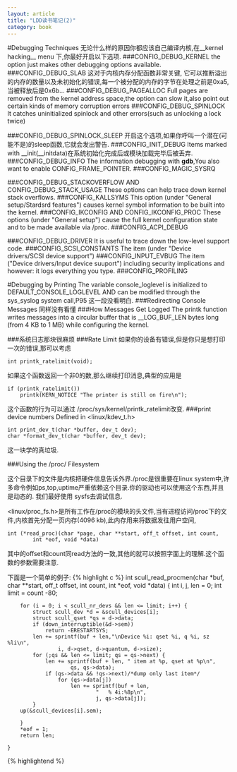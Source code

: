 ```yaml
---
layout: article
title: "LDD读书笔记(2)"
category: book
---
```


#Debugging Techniques
无论什么样的原因你都应该自己编译内核,在__kernel hacking__ menu 下,你最好开启以下选项.
###CONFIG_DEBUG_KERNEL
the option just makes other debugging options available.
###CONFIG_DEBUG_SLAB
这对于内核内存分配函数非常关键,	它可以推断溢出的内存的数量以及未初始化的错误,每一个被分配的内存的字节在处理之前是0xa5,当被释放后是0x6b...
###CONFIG_DEBUG_PAGEALLOC
Full pages are removed from the kernel address space,the option can slow it,also point out certain kinds of memory corruption errors
###CONFIG_DEBUG_SPINLOCK
It catches uninitialized spinlock and other errors(such as unlocking a lock twice)

###CONFIG_DEBUG_SPINLOCK_SLEEP
开启这个选项,如果你呼叫一个潜在(可能不是)的sleep函数,它就会发出警告.
###CONFIG_INIT_DEBUG
Items marked with __init(__initdata)在系统初始化完成后或模块加载完毕后被丢弃.
###CONFIG_DEBUG_INFO
The information debugging with __gdb__,You also want to enable CONFIG_FRAME_POINTER.
###CONFIG_MAGIC_SYSRQ

###CONFIG_DEBUG_STACKOVERFLOW AND CONFIG_DEBUG_STACK_USAGE
These options can help trace down kernel stack overflows.
###CONFIG_KALLSYMS
This option (under "General setup/Stardsrd features") causes kernel symbol information to be built into the kernel.
###CONFIG_IKCONFIG AND CONFIG_IKCONFIG_PROC
These options (under "General setup") cause the full kernel configuration state and to be made available via /proc.
###CONFIG_ACPI_DEBUG

###CONFIG_DEBUG_DRIVER
It is useful to trace down the low-level support code.
###CONFIG_SCSI_CONSTANTS
The item (under "Device drivers/SCSI device support")
###CONFIG_INPUT_EVBUG
The item ("Device drivers/Input device suuport") including security implications and however: it logs everything you type.
###CONFIG_PROFILING


#Debugging by Printing
The variable console_loglevel is initialized to DEFAULT_CONSOLE_LOGLEVEL AND can be modified through the sys_syslog system call,P95 这一段没看明白.
###Redirecting Console Messages
同样没有看懂
###How Messages Get Logged
The printk function writes messages into a circular buffer that is __LOG_BUF_LEN bytes long (from 4 KB to 1 MB) while configuring the kernel.

###系统日志那块很麻烦
###Rate Limit
如果你的设备有错误,但是你只是想打印一次的错误,那可以考虑

	int printk_ratelimit(void);

如果这个函数返回一个非0的数,那么继续打印消息,典型的应用是

	if (printk_ratelimit())
		printk(KERN_NOTICE "The printer is still on fire\n");

这个函数的行为可以通过 /proc/sys/kernel/printk_ratelimit改变.
###print device numbers
Defined in <linux/kdev_t.h>
	
	int print_dev_t(char *buffer, dev_t dev);
	char *format_dev_t(char *buffer, dev_t dev);

这一块学的真垃圾.

###Using the /proc/ Filesystem

这个目录下的文件是内核把硬件信息告诉外界./proc是很重要在linux system中,许多命令例如ps,top,uptime严重依赖这个目录.你的驱动也可以使用这个东西,并且是动态的.
我们最好使用 sysfs去调试信息.

<linux/proc_fs.h>是所有工作在/proc的模块的头文件,当有进程访问/proc下的文件,内核首先分配一页内存(4096 kb),此内存用来将数据发往用户空间,

	int (*read_proc)(char *page, char **start, off_t offset, int count,
			int *eof, void *data)

其中的offset和count同read方法的一致,其他的就可以按照字面上的理解.这个函数的参数需要注意.

下面是一个简单的例子:
{% highlight c %}
	int scull_read_procmen(char *buf, char **start, off_t offset,
			int count, int *eof, void *data)
	{
		int i, j, len = 0;
		int limit = count -80;

		for (i = 0; i < scull_nr_devs && len <= limit; i++) {
			struct scull_dev *d = &scull_devices[i];
			struct scull_qset *qs = d->data;
			if (down_interruptible(&d->sem))
				return -ERESTARTSYS;
			len += sprintf(buf + len,"\nDevice %i: qset %i, q %i, sz %li\n",
					i, d->qset, d->quantum, d->size);
			for (;qs && len <= limit; qs = qs->next) {
				len += sprintf(buf + len, " item at %p, qset at %p\n",
						qs, qs->data);
				if (qs->data && !qs->next)/*dump only last item*/
					for (qs->data[j])
						len += sprintf(buf + len,
								"	% 4i:%8p\n",
								j, qs->data[j]);
			}
		up(&scull_devices[i].sem);

		}
		*eof = 1;
		return len;
	
	}

{% highlightend  %}



